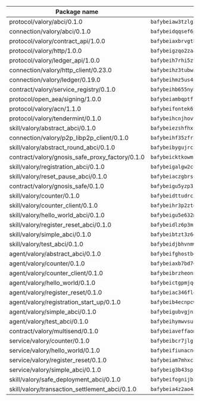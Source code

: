 | Package name                                                  | Package hash                                                  |
| ------------------------------------------------------------- | ------------------------------------------------------------- |
| protocol/valory/abci/0.1.0                                    | `bafybeiaw3tzlg3rkvnn5fcufblktmfwngmxugn4yo7pyjp76zz6aqtqcay` |
| connection/valory/abci/0.1.0                                  | `bafybeidqqsef6pzg5qn4z7nmw2cwukudnqhtgrtsw3skbi3e2mvc4bgmv4` |
| protocol/valory/contract_api/1.0.0                            | `bafybeiaxbrvgtbdrh4lslskuxyp4awyr4whcx3nqq5yrr6vimzsxg5dy64` |
| protocol/valory/http/1.0.0                                    | `bafybeigzqo2zaakcjtzzsm6dh4x73v72xg6ctk6muyp5uq5ueb7y34fbxy` |
| protocol/valory/ledger_api/1.0.0                              | `bafybeih7rhi5zvfvwakx5ifgxsz2cfipeecsh7bm3gnudjxtvhrygpcftq` |
| connection/valory/http_client/0.23.0                          | `bafybeihz3tubwado7j3wlivndzzuj3c6fdsp4ra5r3nqixn3ufawzo3wii` |
| connection/valory/ledger/0.19.0                               | `bafybeihmz5us4ntmzvgikpkx4tththrl7zvou4uiebvletdeliidiuhi6m` |
| contract/valory/service_registry/0.1.0                        | `bafybeihb655nybagmprlhrudnqfr4ptddhplh55thbjaakqpdjssapweb4` |
| protocol/open_aea/signing/1.0.0                               | `bafybeiambqptflge33eemdhis2whik67hjplfnqwieoa6wblzlaf7vuo44` |
| protocol/valory/acn/1.1.0                                     | `bafybeifontek6tvaecatoauiule3j3id6xoktpjubvuqi3h2jkzqg7zh7a` |
| protocol/valory/tendermint/0.1.0                              | `bafybeihcnjhovvyyfbkuw5sjyfx2lfd4soeocfqzxz54g67333m6nk5gxq` |
| skill/valory/abstract_abci/0.1.0                              | `bafybeiezshfhxuxuul3gxe3e72jeqk2ebycisv7rzeakcpfrqzwddkdbdq` |
| connection/valory/p2p_libp2p_client/0.1.0                     | `bafybeihf35zfr35qsvfte4vbi7njvuzfx4httysw7owmlux53gvxh2or54` |
| skill/valory/abstract_round_abci/0.1.0                        | `bafybeibygujrc5bje65qlrg7zqxv7bam7acnkhk6z3w4au6lvbzjdeyniy` |
| contract/valory/gnosis_safe_proxy_factory/0.1.0               | `bafybeicktkowmzg26sqfhy7p3bay2lvclt2b42anmcuf6u2lqor2bq3zaa` |
| skill/valory/registration_abci/0.1.0                          | `bafybeigalgw2cuj4hisi6i64jddyuhc46gjldhtgcqo66win63fsuxstri` |
| skill/valory/reset_pause_abci/0.1.0                           | `bafybeiaczgbrsuggzypcff2vxp7xqf3x2a5uddzgowg7awl6p652sbi2au` |
| contract/valory/gnosis_safe/0.1.0                             | `bafybeigu5yzp3k455mp5nplp77qyyjohdy3i5kmwhbgt5ogmpmv2bw6knq` |
| skill/valory/counter/0.1.0                                    | `bafybeidttudrc3ab272bhdrtg57s42gxduhqc42y5wqnqhnjsv24ahgcda` |
| skill/valory/counter_client/0.1.0                             | `bafybeihr3p2ztqpbgzuo4xi7gwq4hjcc3khibirritnxkajaugshlzxjke` |
| skill/valory/hello_world_abci/0.1.0                           | `bafybeigu5e632mv5gmf5cqsi66vege4tbalpfnghfnbnm6ruhg4q7pexim` |
| skill/valory/register_reset_abci/0.1.0                        | `bafybeidlz6p3mr6pl33qtpvei5goyhoxradnhqx3f4ccgsall6vmwkspxy` |
| skill/valory/simple_abci/0.1.0                                | `bafybeibtzt3z6oncso74agvvfi3yvtgymcpamfd3gbytbyn3mxmugpknja` |
| skill/valory/test_abci/0.1.0                                  | `bafybeidjbhvnmwcumemw7iakufmbomtdfimkdrlcylialkvl7ctwxkjmve` |
| agent/valory/abstract_abci/0.1.0                              | `bafybeifghostbee7xp2szx2lxjmybnwbewgxjn7vplel7kbbd4be7othpq` |
| agent/valory/counter/0.1.0                                    | `bafybeiaxb7bd7625ilkyqe6jggevppp4jaxr2b2uc4f3uu4z25h4kvrn6u` |
| agent/valory/counter_client/0.1.0                             | `bafybeibrzheonnpbkihtov7e45yhs5azgo57k5ogxnykucpyv6sprufb7m` |
| agent/valory/hello_world/0.1.0                                | `bafybeictgpmjqegntp5sm66om4kk2s25yntr5lk4x34n5qhydhouv4ewfa` |
| agent/valory/register_reset/0.1.0                             | `bafybeiac346fl4pmbzseglfrl4nohbg5y3lttlt5yjqq5sa4tcqibeprle` |
| agent/valory/registration_start_up/0.1.0                      | `bafybeib4ecnpcwinb5dl4o4bcode26rhvitw7a75l6wjvsrlyqgu6b3vri` |
| agent/valory/simple_abci/0.1.0                                | `bafybeigubvgjnr56gl7nxijccjp7zicxwjcbcgc7otd2mvkm7wsqqbpli4` |
| agent/valory/test_abci/0.1.0                                  | `bafybeihymwvsuuakwvbi4pvl7wmbtjtn4twxj2slp46rb6vtf2mnjpwpji` |
| contract/valory/multisend/0.1.0                               | `bafybeiaveffaomsnmsc5hx62o77u7ilma6eipox7m5lrwa56737ektva3i` |
| service/valory/counter/0.1.0                                  | `bafybeibcr7jlgsvo5ol2hu2kypbwyi6s4poqlhia6bttceaaqyy532lshy` |
| service/valory/hello_world/0.1.0                              | `bafybeifiunacndnlvdghtr4wgzb6fdcxzbsj4wigwkpkrs2hhdega6ujcq` |
| service/valory/register_reset/0.1.0                           | `bafybeiam7mhxc5n7mqqcuchwlfv4t64arryanrmqlma34ljgfn5bc6z7ay` |
| service/valory/simple_abci/0.1.0                              | `bafybeig3b43spk5cloys42g2r3pcwjfyoqk7zk2c4ukaxar4rbct6h3nca` |
| skill/valory/safe_deployment_abci/0.1.0                       | `bafybeifognijbx6hodkohtnxxtvmtaznqsfavczx6vhqmxb72egkkvu2jq` |
| skill/valory/transaction_settlement_abci/0.1.0                | `bafybeia4z2ao45in5cxhn3e5nxofw3qcufbmcctjdxuvco7hrcf54lrfbi` |
